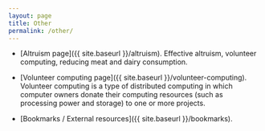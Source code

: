 ```yaml
---
layout: page
title: Other
permalink: /other/
---
```


- [Altruism page]({{ site.baseurl }}/altruism). Effective altruism, volunteer
  computing, reducing meat and dairy consumption.

- [Volunteer computing page]({{ site.baseurl }}/volunteer-computing).
  Volunteer computing is a type of distributed computing in which computer
  owners donate their computing resources (such as processing power and
  storage) to one or more projects.

- [Bookmarks / External resources]({{ site.baseurl }}/bookmarks).
